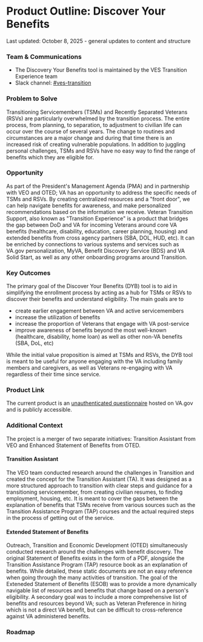 # Product Outline: Discover Your Benefits
Last updated: October 8, 2025 - general updates to content and structure

### Team & Communications
- The Discovery Your Benefits tool is maintained by the VES Transition Experience team
- Slack channel: [#ves-transition](https://dsva.slack.com/archives/C06C7RS27GD)

### Problem to Solve
Transitioning Servicemembers (TSMs) and Recently Separated Veterans (RSVs) are particularly overwhelmed by the transition process. The entire process, from planning, to separation, to adjustment to civilian life can occur over the course of several years. The change to routines and circumstances are a major change and during that time there is an increased risk of creating vulnerable populations. In addition to juggling personal challenges, TSMs and RSVs have no easy way to find the range of benefits which they are eligible for.

### Opportunity
As part of the President's Management Agenda (PMA) and in partnership with VEO and OTED; VA has an opportunity to address the specific needs of TSMs and RSVs. By creating centralized resources and a "front door", we can help navigate benefits for awareness, and make personalized recommendations based on the information we receive. Veteran Transition Support, also known as "Transition Experience" is a product that bridges the gap between DoD and VA for incoming Veterans around core VA benefits (healthcare, disability, education, career planning, housing) and extended benefits from cross agency partners (SBA, DOL, HUD, etc). It can be enriched by connections to various systems and services such as VA.gov personalization, MyVA, Benefit Discovery Service (BDS) and VA Solid Start, as well as any other onboarding programs around Transition.

### Key Outcomes
The primary goal of the Discover Your Benefits (DYB) tool is to aid in simplifying the enrollment process by acting as a hub for TSMs or RSVs to discover their benefits and understand eligibility. The main goals are to 
- create earlier engagement between VA and active servicemembers
- increase the utilization of benefits
- increase the proportion of Veterans that engage with VA post-service
- improve awareness of benefits beyond the most well-known (healthcare, disability, home loan) as well as other non-VA benefits (SBA, DoL, etc)

While the initial value proposition is aimed at TSMs and RSVs, the DYB tool is meant to be useful for anyone engaging with the VA including family members and caregivers, as well as Veterans re-engaging with VA regardless of their time since service.

### Product Link
The current product is an [unauthenticated questionnaire](https://www.va.gov/discover-your-benefits/introduction) hosted on VA.gov and is publicly accessible.

### Additional Context
The project is a merger of two separate initiatives: Transition Assistant from VEO and Enhanced Statement of Benefits from OTED.

#### Transition Assistant
The VEO team conducted research around the challenges in Transition and created the concept for the Transition Assistant (TA). It was designed as a more structured approach to transition with clear steps and guidance for a transitioning servicemember, from creating civilian resumes, to finding employment, housing, etc. It is meant to cover the gaps between the explanation of benefits that TSMs receive from various sources such as the Transition Assistance Program (TAP) courses and the actual required steps in the process of getting out of the service.

#### Extended Statement of Benefits
Outreach, Transition and Economic Development (OTED) simultaneously conducted research around the challenges with benefit discovery. The original Statement of Benefits exists in the form of a PDF, alongside the Transition Assistance Program (TAP) resource book as an explanation of benefits. While detailed, these static documents are not an easy reference when going through the many activities of transition. The goal of the Exteneded Statement of Benefits (ESOB) was to provide a more dynamically navigable list of resources and benefits that change based on a person's eligibility. A secondary goal was to include a more comprehensive list of benefits and resources beyond VA; such as Veteran Preference in hiring which is not a direct VA benefit, but can be difficult to cross-reference against VA administered benefits.

### Roadmap 

